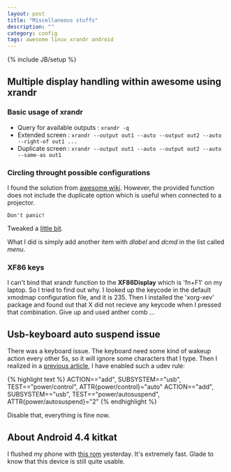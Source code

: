 ```yaml
---
layout: post
title: "Miscellaneous stuffs"
description: ""
category: config
tags: awesome linux xrandr android
---
```

{% include JB/setup %}

## Multiple display handling within awesome using xrandr

### Basic usage of xrandr

* Query for available outputs : `xrandr -q`
* Extended screen : `xrandr --output out1 --auto --output out2 --auto --right-of out1 ...`
* Duplicate screen : `xrandr --output out1 --auto --output out2 --auto --same-as out1`

### Circling throught possible configurations

I found the solution from [awesome wiki](http://awesome.naquadah.org/wiki/Using_Multiple_Screens).
However, the provided function does not include the duplicate option which is useful when connected to a projector.

`Don't panic!`

Tweaked a [little bit](https://gist.github.com/farseer90718/8037645).

What I did is simply add another item with *dlabel* and *dcmd* in the list called *menu*.

### XF86 keys

I can't bind that xrandr function to the **XF86Display** which is 'fn+F1' on my laptop.
So I tried to find out why.
I looked up the keycode in the default xmodmap configuration file, and it is 235.
Then I installed the 'xorg-xev' package and found out that X did not recieve any keycode when I pressed that combination.
Give up and used anther comb ...

## Usb-keyboard auto suspend issue

There was a keyboard issue.
The keyboard need some kind of wakeup action every other 5s, so it will ignore some characters that I type.
Then I realized in a [previous article](/tweak/2013/11/23/cool-down-dude/), I have enabled such a udev rule:

{% highlight text %}
ACTION=="add", SUBSYSTEM=="usb", TEST=="power/control", ATTR{power/control}="auto"
ACTION=="add", SUBSYSTEM=="usb", TEST=="power/autosuspend", ATTR{power/autosuspend}="2"
{% endhighlight %}

Disable that, everything is fine now.

## About Android 4.4 kitkat

I flushed my phone with [this rom](http://forum.xda-developers.com/showthread.php?t=2525906) yesterday.
It's extremely fast.
Glade to know that this device is still quite usable.


